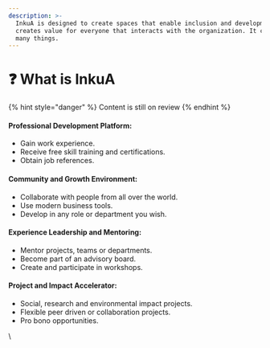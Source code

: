 ```yaml
---
description: >-
  InkuA is designed to create spaces that enable inclusion and development. It
  creates value for everyone that interacts with the organization. It can be
  many things.
---
```


# ❓ What is InkuA

{% hint style="danger" %}
Content is still on review
{% endhint %}

#### Professional Development Platform:&#x20;

* Gain work experience.&#x20;
* Receive free skill training and certifications.&#x20;
* Obtain job references.

#### Community and Growth Environment:&#x20;

* Collaborate with people from all over the world.&#x20;
* Use modern business tools.&#x20;
* Develop in any role or department you wish.

#### Experience Leadership and Mentoring:&#x20;

* Mentor projects, teams or departments.&#x20;
* Become part of an advisory board.&#x20;
* Create and participate in workshops.

#### Project and Impact Accelerator:&#x20;

* Social, research and environmental impact projects.&#x20;
* Flexible peer driven or collaboration projects.
* Pro bono opportunities.





\
